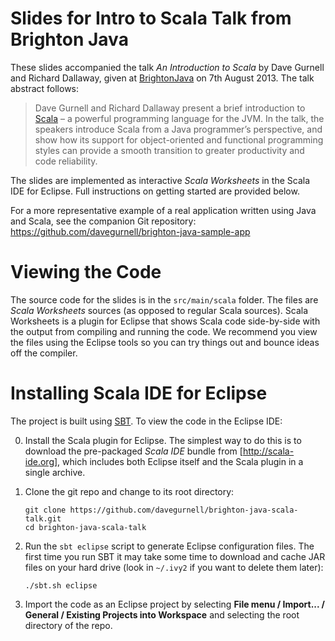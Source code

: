 Slides for Intro to Scala Talk from Brighton Java
=================================================

These slides accompanied the talk *An Introduction to Scala* by Dave Gurnell and Richard Dallaway,
given at [BrightonJava](http://www.brightonjava.com) on 7th August 2013. The talk abstract follows:

> Dave Gurnell and Richard Dallaway present a brief introduction to [Scala](http://scala-lang.org) –
> a powerful programming language for the JVM. In the talk, the speakers introduce
> Scala from a Java programmer’s perspective, and show how its support for object-oriented
> and functional programming styles can provide a smooth transition to greater productivity
> and code reliability.

The slides are implemented as interactive *Scala Worksheets* in the Scala IDE for Eclipse.
Full instructions on getting started are provided below.

For a more representative example of a real application written using Java and Scala, see the
companion Git repository: https://github.com/davegurnell/brighton-java-sample-app

Viewing the Code
================

The source code for the slides is in the `src/main/scala` folder. The files are *Scala Worksheets*
sources (as opposed to regular Scala sources). Scala Worksheets is a plugin for Eclipse that shows
Scala code side-by-side with the output from compiling and running the code. We recommend you view
the files using the Eclipse tools so you can try things out and bounce ideas off the compiler.

Installing Scala IDE for Eclipse
================================

The project is built using [SBT](http://scala-sbt.org). To view the code in the Eclipse IDE:

 0. Install the Scala plugin for Eclipse. The simplest way to do this is to download the 
    pre-packaged *Scala IDE* bundle from [http://scala-ide.org], which includes both Eclipse itself
    and the Scala plugin in a single archive.

 1. Clone the git repo and change to its root directory:

        git clone https://github.com/davegurnell/brighton-java-scala-talk.git
        cd brighton-java-scala-talk

 2. Run the `sbt eclipse` script to generate Eclipse configuration files. The first time you run 
    SBT it may take some time to download and cache JAR files on your hard drive 
    (look in `~/.ivy2` if you want to delete them later):

        ./sbt.sh eclipse

 3. Import the code as an Eclipse project by selecting **File menu / Import... / General / Existing
    Projects into Workspace** and selecting the root directory of the repo.
